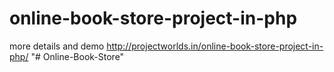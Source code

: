 # online-book-store-project-in-php

more details and demo http://projectworlds.in/online-book-store-project-in-php/
"# Online-Book-Store" 
